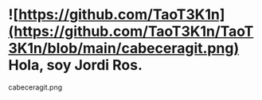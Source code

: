 # ![https://github.com/TaoT3K1n](https://github.com/TaoT3K1n/TaoT3K1n/blob/main/cabeceragit.png) Hola, soy Jordi Ros.
cabeceragit.png
